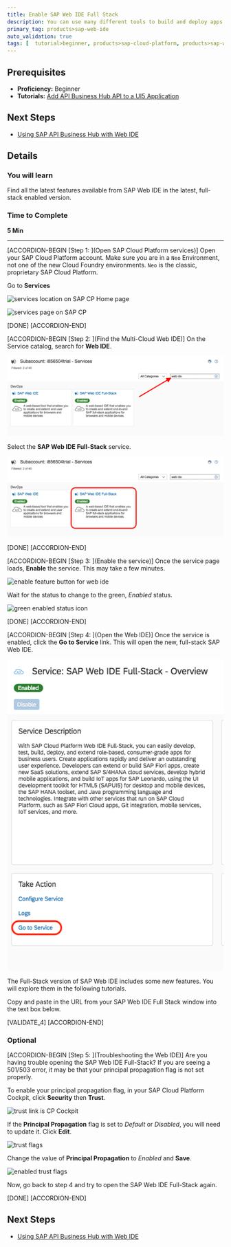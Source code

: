 ```yaml
---
title: Enable SAP Web IDE Full Stack
description: You can use many different tools to build and deploy apps on the SAP Cloud Platform, but we recommend SAP Web IDE, a service of SAP Cloud Platform. In this tutorial, you'll locate it, enable it, and access it, all from your browser, without needing to install anything.
primary_tag: products>sap-web-ide
auto_validation: true
tags: [  tutorial>beginner, products>sap-cloud-platform, products>sap-web-ide ]
---
```


## Prerequisites  
 - **Proficiency:** Beginner
 - **Tutorials:** [Add API Business Hub API to a UI5 Application](https://www.sap.com/developer/tutorials/hcp-abh-api-ui5-app.html)


## Next Steps
 - [Using SAP API Business Hub with Web IDE](https://www.sap.com/developer/tutorials/webide-api-hub.html)

## Details
### You will learn  
Find all the latest features available from SAP Web IDE in the latest, full-stack enabled version.

### Time to Complete
**5 Min**

---

[ACCORDION-BEGIN [Step 1: ](Open SAP Cloud Platform services)]
Open your SAP Cloud Platform account. Make sure you are in a `Neo` Environment, not one of the new Cloud Foundry environments. `Neo` is the classic, proprietary SAP Cloud Platform.

Go to **Services**

![services location on SAP CP Home page](1.png)

![services page on SAP CP](2.png)

[DONE]
[ACCORDION-END]

[ACCORDION-BEGIN [Step 2: ](Find the Multi-Cloud Web IDE)]
On the Service catalog, search for **Web IDE**.

![search on SCP services page](3.png)

Select the **SAP Web IDE Full-Stack** service.

![sap web ide multi-cloud version](4.png)

[DONE]
[ACCORDION-END]


[ACCORDION-BEGIN [Step 3: ](Enable the service)]
Once the service page loads, **Enable** the service. This may take a few minutes.

![enable feature button for web ide](5.png)

Wait for the status to change to the green, _Enabled_ status.

![green enabled status icon](5b.png)

[DONE]
[ACCORDION-END]

[ACCORDION-BEGIN [Step 4: ](Open the Web IDE)]
Once the service is enabled, click the **Go to Service** link. This will open the new, full-stack SAP Web IDE.

![go to service link location for web ide](6.png)

The Full-Stack version of SAP Web IDE includes some new features. You will explore them in the following tutorials.

Copy and paste in the URL from your SAP Web IDE Full Stack window into the text box below.

[VALIDATE_4]
[ACCORDION-END]


### Optional

[ACCORDION-BEGIN [Step 5: ](Troubleshooting the Web IDE)]
Are you having trouble opening the SAP Web IDE Full-Stack? If you are seeing a 501/503 error, it may be that your principal propagation flag is not set properly.

To enable your principal propagation flag, in your SAP Cloud Platform Cockpit, click **Security** then **Trust**.

![trust link is CP Cockpit](7.png)

If the **Principal Propagation** flag is set to _Default_ or _Disabled_, you will need to update it. Click **Edit**.

![trust flags](8.png)

Change the value of **Principal Propagation** to _Enabled_ and **Save**.

![enabled trust flags](9.png)

Now, go back to step 4 and try to open the SAP Web IDE Full-Stack again.

[DONE]
[ACCORDION-END]

## Next Steps
- [Using SAP API Business Hub with Web IDE](https://www.sap.com/developer/tutorials/webide-api-hub.html)
